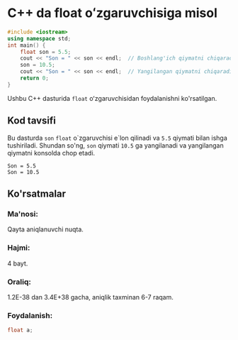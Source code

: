 # C++ da float oʻzgaruvchisiga misol
```cpp
#include <iostream>
using namespace std;
int main() {
    float son = 5.5;
    cout << "Son = " << son << endl;  // Boshlang'ich qiymatni chiqaradi
    son = 10.5;
    cout << "Son = " << son << endl;  // Yangilangan qiymatni chiqaradi
    return 0;
}
```
Ushbu C++ dasturida `float` oʻzgaruvchisidan foydalanishni ko'rsatilgan.
## Kod tavsifi
Bu dasturda `son` `float` o\`zgaruvchisi e\`lon qilinadi va `5.5` qiymati bilan ishga tushiriladi.
Shundan so'ng, `son` qiymati `10.5` ga yangilanadi va yangilangan qiymatni konsolda chop etadi.
```console
Son = 5.5
Son = 10.5
```
## Ko'rsatmalar
### Ma'nosi:
Qayta aniqlanuvchi nuqta.
### Hajmi:
4 bayt.
### Oraliq:
1.2E-38 dan 3.4E+38 gacha, aniqlik taxminan 6-7 raqam.
### Foydalanish:
```cpp
float a;
```
